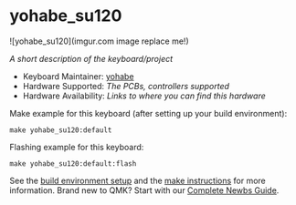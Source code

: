 # yohabe_su120

![yohabe_su120](imgur.com image replace me!)

*A short description of the keyboard/project*

* Keyboard Maintainer: [yohabe](https://github.com/yourusername)
* Hardware Supported: *The PCBs, controllers supported*
* Hardware Availability: *Links to where you can find this hardware*

Make example for this keyboard (after setting up your build environment):

    make yohabe_su120:default

Flashing example for this keyboard:

    make yohabe_su120:default:flash

See the [build environment setup](https://docs.qmk.fm/#/getting_started_build_tools) and the [make instructions](https://docs.qmk.fm/#/getting_started_make_guide) for more information. Brand new to QMK? Start with our [Complete Newbs Guide](https://docs.qmk.fm/#/newbs).
